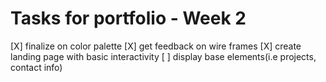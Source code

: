 # Tasks for portfolio - Week 2
[X] finalize on color palette
[X] get feedback on wire frames
[X] create landing page with basic interactivity
[ ] display base elements(i.e projects, contact info)	

